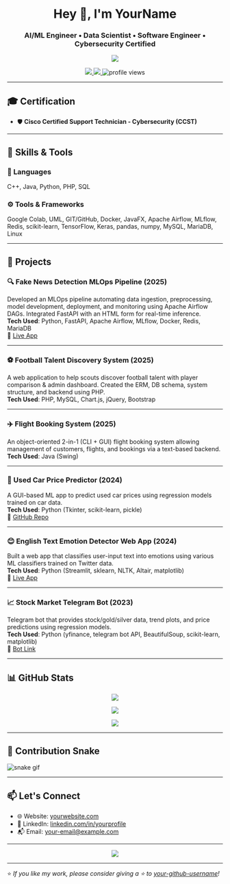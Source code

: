 <!-- Header -->
<h1 align="center">Hey 👋, I'm YourName</h1>
<h3 align="center">AI/ML Engineer • Data Scientist • Software Engineer • Cybersecurity Certified</h3>

<!-- Typing Animation -->
<p align="center">
  <img src="https://readme-typing-svg.herokuapp.com/?lines=AI+%2F+ML+Engineer;MLOps+Practitioner;Full+Stack+Dev;Open+Source+Contributor;Cybersecurity+Certified&center=true&width=440&height=45" />
</p>

<!-- Contact & Stats -->
<p align="center">
  <a href="https://linkedin.com/in/yourprofile" target="_blank">
    <img src="https://img.shields.io/badge/LinkedIn-blue?style=for-the-badge&logo=linkedin" />
  </a>
  <a href="mailto:your-email@example.com">
    <img src="https://img.shields.io/badge/Email-D14836?style=for-the-badge&logo=gmail&logoColor=white" />
  </a>
  <img src="https://komarev.com/ghpvc/?username=your-github-username&style=flat-square&color=blue" alt="profile views" />
</p>

---

## 🎓 Certification

- 🛡️ **Cisco Certified Support Technician - Cybersecurity (CCST)**

---

## 🧠 Skills & Tools

### 📌 Languages  
C++, Java, Python, PHP, SQL

### ⚙️ Tools & Frameworks  
Google Colab, UML, GIT/GitHub, Docker, JavaFX, Apache Airflow, MLflow, Redis, scikit-learn, TensorFlow, Keras, pandas, numpy, MySQL, MariaDB, Linux

---

## 🚀 Projects

### 🔍 Fake News Detection MLOps Pipeline (2025)  
Developed an MLOps pipeline automating data ingestion, preprocessing, model development, deployment, and monitoring using Apache Airflow DAGs. Integrated FastAPI with an HTML form for real-time inference.  
**Tech Used**: Python, FastAPI, Apache Airflow, MLflow, Docker, Redis, MariaDB  
🔗 [Live App](https://v-news-classifier.onrender.com/)

---

### ⚽ Football Talent Discovery System (2025)  
A web application to help scouts discover football talent with player comparison & admin dashboard. Created the ERM, DB schema, system structure, and backend using PHP.  
**Tech Used**: PHP, MySQL, Chart.js, jQuery, Bootstrap

---

### ✈️ Flight Booking System (2025)  
An object-oriented 2-in-1 (CLI + GUI) flight booking system allowing management of customers, flights, and bookings via a text-based backend.  
**Tech Used**: Java (Swing)

---

### 🚗 Used Car Price Predictor (2024)  
A GUI-based ML app to predict used car prices using regression models trained on car data.  
**Tech Used**: Python (Tkinter, scikit-learn, pickle)  
🔗 [GitHub Repo](https://github.com/ved85/Used-Car-Price-Predictor)

---

### 😊 English Text Emotion Detector Web App (2024)  
Built a web app that classifies user-input text into emotions using various ML classifiers trained on Twitter data.  
**Tech Used**: Python (Streamlit, sklearn, NLTK, Altair, matplotlib)  
🔗 [Live App](https://v-text-emotion-detector.onrender.com/)

---

### 📈 Stock Market Telegram Bot (2023)  
Telegram bot that provides stock/gold/silver data, trend plots, and price predictions using regression models.  
**Tech Used**: Python (yfinance, telegram bot API, BeautifulSoup, scikit-learn, matplotlib)  
🔗 [Bot Link](https://t.me/VTbot0_bot)

---

## 📊 GitHub Stats

<p align="center">
  <img src="https://github-readme-stats.vercel.app/api?username=your-github-username&show_icons=true&theme=dark&count_private=true" />
</p>

<p align="center">
  <img src="https://github-readme-streak-stats.herokuapp.com/?user=your-github-username&theme=dark" />
</p>

<p align="center">
  <img src="https://github-readme-stats.vercel.app/api/top-langs/?username=your-github-username&layout=compact&theme=dark" />
</p>

---

## 🐍 Contribution Snake

![snake gif](https://github.com/your-github-username/your-github-username/blob/output/github-contribution-grid-snake.svg)

---

## 📫 Let's Connect

- 🌐 Website: [yourwebsite.com](https://yourwebsite.com)
- 💼 LinkedIn: [linkedin.com/in/yourprofile](https://linkedin.com/in/yourprofile)
- 📬 Email: [your-email@example.com](mailto:your-email@example.com)

---

<p align="center">
  <img src="https://github-profile-trophy.vercel.app/?username=your-github-username&theme=onestar&margin-w=10&row=2&column=3" />
</p>

---

⭐️ *If you like my work, please consider giving a ⭐️ to [your-github-username](https://github.com/your-github-username)!*
